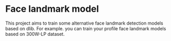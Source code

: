 # Face landmark model
This project aims to train some alternative face landmark detection models based on dlib.
For example. you can train your profile face landmark models based on 300W-LP dataset.
